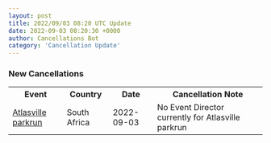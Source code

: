```yaml
---
layout: post
title: 2022/09/03 08:20 UTC Update
date: 2022-09-03 08:20:30 +0000
author: Cancellations Bot
category: 'Cancellation Update'
---
```


<h3>New Cancellations</h3>
<div class='hscrollable'>
<table style='width: 100%'>
    <tr>
        <th>Event</th>
        <th>Country</th>
        <th>Date</th>
        <th>Cancellation Note</th>
    </tr>
    <tr>
        <td><a href="https://www.parkrun.co.za/atlasville">Atlasville parkrun</a></td>
        <td>South Africa</td>
        <td>2022-09-03</td>
        <td>No Event Director currently for Atlasville parkrun</td>
    </tr>
</table>
</div>
